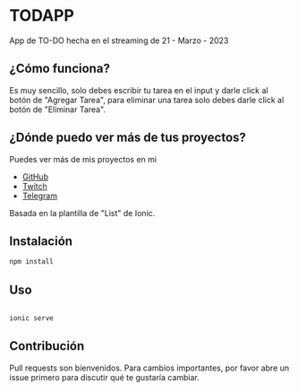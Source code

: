 # TODAPP
App de TO-DO hecha en el streaming de 21 - Marzo - 2023

## ¿Cómo funciona?

Es muy sencillo, solo debes escribir tu tarea en el input y darle click al botón de "Agregar Tarea", para eliminar una tarea solo debes darle click al botón de "Eliminar Tarea".

## ¿Dónde puedo ver más de tus proyectos?

Puedes ver más de mis proyectos en mi
- [GitHub](github.com/murapa96)
- [Twitch](twitch.tv/murapa96)
- [Telegram](t.me/murapa96)

Basada en la plantilla de "List" de Ionic.

## Instalación

```bash
npm install
```

## Uso

```bash

ionic serve
```

## Contribución

Pull requests son bienvenidos. Para cambios importantes, por favor abre un issue primero para discutir qué te gustaría cambiar.
